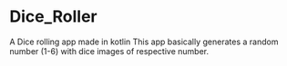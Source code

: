 # Dice_Roller
A Dice rolling app made in kotlin
This app basically generates a random number (1-6) with dice images of respective number.
